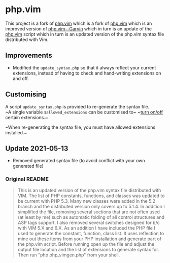 php.vim
=======

This project is a fork of [php.vim][kristijanhusak] which is a fork of [php.vim][StanAngeloff] which is an improved version
of [php.vim--Garvin][garvin] which in turn is an update of the [php.vim][php-vim] script which in turn is an updated version of the php.vim syntax file distributed with Vim.

  [kristijanhusak]: https://github.com/kristijanhusak/php.vim
  [StanAngeloff]: https://github.com/StanAngeloff/php.vim
  [garvin]:  https://github.com/vim-scripts/php.vim--Garvin
  [php-vim]: http://www.vim.org/scripts/script.php?script_id=2874

Improvements
------------

- Modified the `update_syntax.php` so that it always reflect your current extensions, instead of having to check and hand-writing extensions on and off.

Customising
-----------

A script `update_syntax.php` is provided to re-generate the syntax file.  
~A single variable `$allowed_extensions` can be customised to~
~[turn on/off][defaults] certain extensions.~

~When re-generating the syntax file, you must have allowed extensions installed.~

  [defaults]: https://github.com/StanAngeloff/php.vim/blob/master/update_syntax.php#L29-L101

Update 2021-05-13
-----------------

- Removed generated syntax file (to avoid conflict with your own generated file)

### Original README

> This is an updated version of the php.vim syntax file distributed with VIM.
> The list of PHP constants, functions, and classes was updated to be current
> with PHP 5.3. Many new classes were added in the 5.2 branch and the
> distributed version only covers up to 5.1.4. In addition I simplified the
> file, removing several sections that are not often used (at least by me) such
> as automatic folding of all control structures and ASP tags support. I also
> removed several switches designed for b/c with VIM 5.X and 6.X. As an
> addition I have included the PHP file I used to generate the constant,
> function, class list. It uses reflection to mine out these items from your
> PHP installation and generate part of the php.vim script. Before running open
> up the file and adjust the output file location and the list of extensions to
> generate syntax for. Then run "php php_vimgen.php" from your shell.
